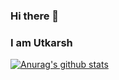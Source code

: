 ### Hi there 👋
### I am Utkarsh

[![Anurag's github stats](https://github-readme-stats.vercel.app/api?username=utk61198)](https://github.com/anuraghazra/github-readme-stats)


<!--
**utk61198/utk61198** is a ✨ _special_ ✨ repository because its `README.md` (this file) appears on your GitHub profile.

Here are some ideas to get you started:

- 🔭 I’m currently working on ...
- 🌱 I’m currently learning ...
- 👯 I’m looking to collaborate on ...
- 🤔 I’m looking for help with ...
- 💬 Ask me about ...
- 📫 How to reach me: ...
- 😄 Pronouns: ...
- ⚡ Fun fact: ...
-->
